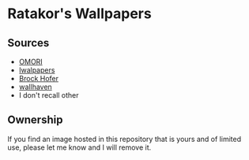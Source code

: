 # Ratakor's Wallpapers

## Sources

- [OMORI](https://omori.fandom.com/wiki/MARI#CALENDAR)
- [lwalpapers](https://wallpaper.castorisdead.xyz/)
- [Brock Hofer](https://brockhoferart.com/)
- [wallhaven](https://wallhaven.cc/)
- I don't recall other

## Ownership

If you find an image hosted in this repository that is yours and of limited use, please let me know and I will remove it.
